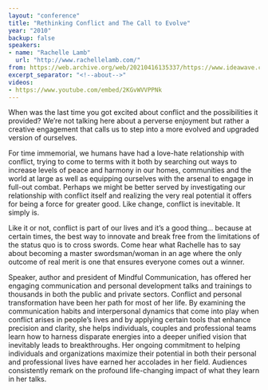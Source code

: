 ```yaml
---
layout: "conference"
title: "Rethinking Conflict and The Call to Evolve"
year: "2010"
backup: false
speakers:
- name: "Rachelle Lamb"
  url: "http://www.rachellelamb.com/"
from: https://web.archive.org/web/20210416135337/https://www.ideawave.ca/the-conference/rethinking-conflict-and-the-call-to-evolve
excerpt_separator: "<!--about-->"
videos:
- https://www.youtube.com/embed/2KGvWVVPPNk
---
```


When was the last time you got excited about conflict and the possibilities it
provided? We’re not talking here about a perverse enjoyment but rather a
creative engagement that calls us to step into a more evolved and upgraded
version of ourselves.  

For time immemorial, we humans have had a love-hate relationship with
conflict, trying to come to terms with it both by searching out ways to
increase levels of peace and harmony in our homes, communities and the world
at large as well as equipping ourselves with the arsenal to engage in full-out
combat. Perhaps we might be better served by investigating our relationship
with conflict itself and realizing the very real potential it offers for being
a force for greater good. Like change, conflict is inevitable. It simply is.

Like it or not, conflict is part of our lives and it’s a good thing&#8230; because
at certain times, the best way to innovate and break free from the limitations
of the status quo is to cross swords. Come hear what Rachelle has to say about
becoming a master swordsman/woman in an age where the only outcome of real
merit is one that ensures everyone comes out a winner.

<!--about-->

Speaker, author and president of Mindful Communication, has offered her
engaging communication and personal development talks and trainings to
thousands in both the public and private sectors. Conflict and personal
transformation have been her path for most of her life. By examining the
communication habits and interpersonal dynamics that come into play when
conflict arises in people’s lives and by applying certain tools that enhance
precision and clarity, she helps individuals, couples and professional teams
learn how to harness disparate energies into a deeper unified vision that
inevitably leads to breakthroughs. Her ongoing commitment to helping
individuals and organizations maximize their potential in both their personal
and professional lives have earned her accolades in her field. Audiences
consistently remark on the profound life-changing impact of what they learn in
her talks.
